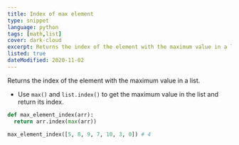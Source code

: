 ```yaml
---
title: Index of max element
type: snippet
language: python
tags: [math,list]
cover: dark-cloud
excerpt: Returns the index of the element with the maximum value in a list.
listed: true
dateModified: 2020-11-02
---
```


Returns the index of the element with the maximum value in a list.

- Use `max()` and `list.index()` to get the maximum value in the list and return its index.

```py
def max_element_index(arr):
  return arr.index(max(arr))

max_element_index([5, 8, 9, 7, 10, 3, 0]) # 4
```
